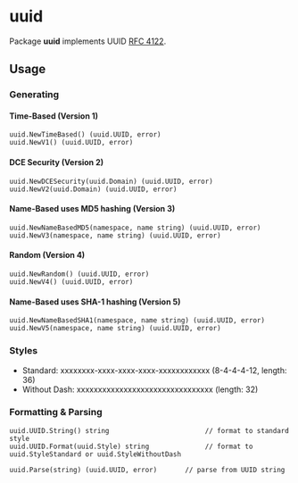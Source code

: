 # uuid

Package **uuid** implements UUID [RFC 4122](http://www.ietf.org/rfc/rfc4122.txt).

## Usage

### Generating

#### Time-Based (Version 1)

    uuid.NewTimeBased() (uuid.UUID, error)
    uuid.NewV1() (uuid.UUID, error)

#### DCE Security (Version 2)

    uuid.NewDCESecurity(uuid.Domain) (uuid.UUID, error)
    uuid.NewV2(uuid.Domain) (uuid.UUID, error)

#### Name-Based uses MD5 hashing (Version 3)

    uuid.NewNameBasedMD5(namespace, name string) (uuid.UUID, error)
    uuid.NewV3(namespace, name string) (uuid.UUID, error)

#### Random (Version 4)

    uuid.NewRandom() (uuid.UUID, error)
    uuid.NewV4() (uuid.UUID, error)

#### Name-Based uses SHA-1 hashing (Version 5)

    uuid.NewNameBasedSHA1(namespace, name string) (uuid.UUID, error)
    uuid.NewV5(namespace, name string) (uuid.UUID, error)

### Styles

* Standard: xxxxxxxx-xxxx-xxxx-xxxx-xxxxxxxxxxxx (8-4-4-4-12, length: 36)
* Without Dash: xxxxxxxxxxxxxxxxxxxxxxxxxxxxxxxx (length: 32)

### Formatting & Parsing

    uuid.UUID.String() string                        // format to standard style
    uuid.UUID.Format(uuid.Style) string              // format to uuid.StyleStandard or uuid.StyleWithoutDash

    uuid.Parse(string) (uuid.UUID, error)       // parse from UUID string

